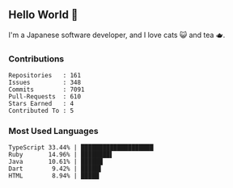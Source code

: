 ## Hello World 👋

I'm a Japanese software developer, and I love cats 😺 and tea 🫖.

### Contributions

    Repositories   : 161
    Issues         : 348
    Commits        : 7091
    Pull-Requests  : 610
    Stars Earned   : 4
    Contributed To : 5

### Most Used Languages

    TypeScript 33.44% | ████████████████████
    Ruby       14.96% | ████████▌
    Java       10.61% | ██████
    Dart        9.42% | █████▌
    HTML        8.94% | █████
